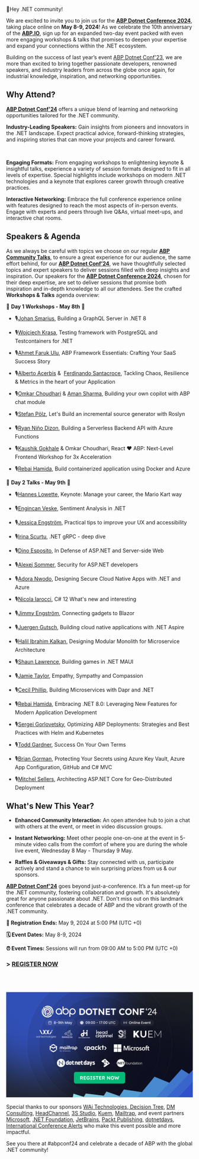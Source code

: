 🌟Hey .NET community!



We are excited to invite you to join us for the **[ABP Dotnet Conference 2024](https://abp.io/conference/2024)**, taking place online on **May 8-9, 2024**! As we celebrate the 10th anniversary of the **[ABP.IO](https://www.abp.io/)**, sign up for an expanded two-day event packed with even more engaging workshops & talks that promises to deepen your expertise and expand your connections within the .NET ecosystem.



Building on the success of last year’s event [ABP Dotnet Conf'23](https://abp.io/conference/2023), we are more than excited to bring together passionate developers, renowned speakers, and industry leaders from across the globe once again, for industrial knowledge, inspiration, and networking opportunities.







## Why Attend?



**[ABP Dotnet Conf'24](https://abp.io/conference/2024)** offers a unique blend of learning and networking opportunities tailored for the .NET community.



**Industry-Leading Speakers:** Gain insights from pioneers and innovators in the .NET landscape. Expect practical advice, forward-thinking strategies, and inspiring stories that can move your projects and career forward.



  

**Engaging Formats:** From engaging workshops to enlightening keynote & insightful talks, experience a variety of session formats designed to fit in all levels of expertise. Special highlights include workshops on modern .NET technologies and a keynote that explores career growth through creative practices.



**Interactive Networking:** Embrace the full conference experience online with features designed to reach the most aspects of in-person events. Engage with experts and peers through live Q&As, virtual meet-ups, and interactive chat rooms.









## Speakers & Agenda



As we always be careful with topics we choose on our regular **[ABP Community Talks](https://community.abp.io/events)**, to ensure a great experience for our audience, the same effort behind, for our **[ABP Dotnet Conf’24](https://abp.io/conference/2024)**, we have thoughtfully selected topics and expert speakers to deliver sessions filled with deep insights and inspiration. Our speakers for the **[ABP Dotnet Conference 2024](https://abp.io/conference/2024)**, chosen for their deep expertise, are set to deliver sessions that promise both inspiration and in-depth knowledge to all our attendees. See the crafted **Workshops & Talks** agenda overview:





📌 **Day 1 Workshops - May 8th** 📌



* 🎙️[Johan Smarius](https://abp.io/conference/2024/speakers/johan-smarius), Building a GraphQL Server in .NET 8

* 🎙️[Wojciech Krasa](https://abp.io/conference/2024/speakers/wojciech-krasa), Testing framework with PostgreSQL and Testcontainers for .NET

* 🎙️[Ahmet Faruk Ulu](https://abp.io/conference/2024/speakers/ahmet-faruk-ulu), ABP Framework Essentials: Crafting Your SaaS Success Story 

* 🎙️[Alberto Acerbis](https://abp.io/conference/2024/speakers/alberto-acerbis) &  [Ferdinando Santacroce](https://abp.io/conference/2024/speakers/ferdinando-santacroce), Tackling Chaos, Resilience & Metrics in the heart of your Application

* 🎙️[Omkar Choudhari](https://abp.io/conference/2024/speakers/omkar-choudhari) & [Aman Sharma](https://abp.io/conference/2024/speakers/aman-sharma), Building your own copilot with ABP chat module

* 🎙️[Stefan Pölz](https://abp.io/conference/2024/speakers/stefan-polz), Let's Build an incremental source generator with Roslyn

* 🎙️[Ryan Niño Dizon](https://abp.io/conference/2024/speakers/ryan-nino-dizon), Building a Serverless Backend API with Azure Functions

* 🎙️[Kaushik Gokhale](https://abp.io/conference/2024/speakers/kaushik-gokhale) & Omkar Choudhari, React ♥ ABP: Next-Level Frontend Workshop for 3x Acceleration

* 🎙️[Rebai Hamida](https://abp.io/conference/2024/speakers/rebai-hamida), Build containerized application using Docker and Azure







📌 **Day 2 Talks - May 9th** 📌



* 🎙️[Hannes Lowette](https://abp.io/conference/2024/speakers/hannes-lowette), Keynote: Manage your career, the Mario Kart way

* 🎙️[Engincan Veske](https://abp.io/conference/2024/speakers/engincan-veske), Sentiment Analysis in .NET

* 🎙️[Jessica Engström](https://abp.io/conference/2024/speakers/jessica-engstrom), Practical tips to improve your UX and accessibility

* 🎙️[Irina Scurtu](https://abp.io/conference/2024/speakers/irina-scurtu), .NET gRPC - deep dive

* 🎙️[Dino Esposito](https://abp.io/conference/2024/speakers/dino-esposito), In Defense of ASP.NET and Server-side Web

* 🎙️[Alexej Sommer](https://abp.io/conference/2024/speakers/alexej-sommer), Security for ASP.NET developers

* 🎙️[Adora Nwodo](https://abp.io/conference/2024/speakers/adora-nwodo), Designing Secure Cloud Native Apps with .NET and Azure

* 🎙️[Nicola Iarocci](https://abp.io/conference/2024/speakers/nicola-iarocci), C# 12 What's new and interesting

* 🎙️[Jimmy Engström](https://abp.io/conference/2024/speakers/jimmy-engstrom), Connecting gadgets to Blazor

* 🎙️[Juergen Gutsch](https://abp.io/conference/2024/speakers/juergen-gutsch), Building cloud native applications with .NET Aspire

* 🎙️[Halil Ibrahim Kalkan](https://abp.io/conference/2024/speakers/halil-ibrahim-kalkan), Designing Modular Monolith for Microservice Architecture

* 🎙️[Shaun Lawrence](https://abp.io/conference/2024/speakers/shaun-lawrance), Building games in .NET MAUI

* 🎙️[Jamie Taylor](https://abp.io/conference/2024/speakers/jamie-taylor), Empathy, Sympathy and Compassion

* 🎙️[Cecil Phillip](https://abp.io/conference/2024/speakers/cecil-phillip), Building Microservices with Dapr and .NET

* 🎙️[Rebai Hamida](https://abp.io/conference/2024/speakers/rebai-hamida), Embracing .NET 8.0: Leveraging New Features for Modern Application Development

* 🎙️[Sergei Gorlovetsky](https://abp.io/conference/2024/speakers/sergei-gorlovetsky), Optimizing ABP Deployments: Strategies and Best Practices with Helm and Kubernetes

* 🎙️[Todd Gardner,](https://abp.io/conference/2024/speakers/todd-gardner) Success On Your Own Terms

* 🎙️[Brian Gorman](https://abp.io/conference/2024/speakers/brian-gorman), Protecting Your Secrets using Azure Key Vault, Azure App Configuration, GitHub and C# MVC

* 🎙️[Mitchel Sellers](https://abp.io/conference/2024/speakers/mitchel-sellers), Architecting ASP.NET Core for Geo-Distributed Deployment









## What's New This Year?



* **Enhanced Community Interaction:** An open attendee hub to join a chat with others at the event, or meet in video discussion groups.



* **Instant Networking:** Meet other people one-on-one at the event in 5-minute video calls from the comfort of where you are during the whole live event, Wednesday 8 May - Thursday 9 May.



* **Raffles & Giveaways & Gifts:** Stay connected with us, participate actively and stand a chance to win surprising prizes from us & our sponsors.

















**[ABP Dotnet Conf'24](https://abp.io/conference/2024)** goes beyond just-a-conference. It’s a fun meet-up for the .NET community, fostering collaboration and growth. It's absolutely great for anyone passionate about .NET. Don't miss out on this landmark conference that celebrates a decade of ABP and the vibrant growth of the .NET community. 





**🚨 Registration Ends:** May 9, 2024 at 5:00 PM (UTC +0)



**🗓 Event Dates:** May 8-9, 2024



**⏰ Event Times:** Sessions will run from 09:00 AM to 5:00 PM (UTC +0)





### >  **[REGISTER NOW](https://web-eur.cvent.com/event/181460e1-5a3e-4dd6-9bbd-2b900050e01d/regProcessStep1?environment=production-eu)**

### <br />

### 











![1920_1080-1.png](3a11fced7109d5f4d3c23920ecb5eec2.png)





Special thanks to our sponsors [WAi Technologies](https://waiin.com/),[ Decision Tree](https://decisiontree.tech/), [DM Consulting](https://www.dmconsulting.it/en/), [HeadChannel](https://headchannel.co.uk/), [3S Studio](https://3sstudio.com/), [Kuem](https://www.kuem.si/en/), [Mailtrap](https://mailtrap.io/), and event partners [Microsoft](https://www.microsoft.com/), [.NET Foundation](https://dotnetfoundation.org/), [JetBrains](https://www.jetbrains.com/), [Packt Publishing](https://www.packtpub.com/), [dotnetdays](https://dotnetdays.ro/),[ International Conference Alerts](https://internationalconferencealerts.com/) who make this event possible and more impactful.







See you there at #abpconf24 and celebrate a decade of ABP with the global .NET community! 